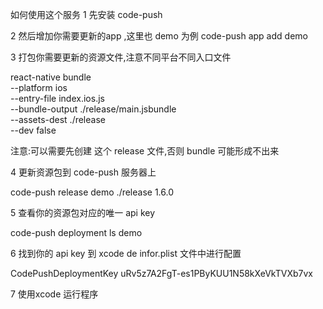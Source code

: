 如何使用这个服务
1 先安装 code-push

2 然后增加你需要更新的app ,这里也 demo 为例
code-push app add demo

3 打包你需要更新的资源文件,注意不同平台不同入口文件

react-native bundle \
--platform ios \
--entry-file index.ios.js \
--bundle-output ./release/main.jsbundle \
--assets-dest ./release \
--dev false

注意:可以需要先创建 这个 release 文件,否则 bundle 可能形成不出来

4 更新资源包到 code-push 服务器上

code-push release demo ./release 1.6.0

5 查看你的资源包对应的唯一 api key

code-push deployment ls demo

6 找到你的 api key 到 xcode de infor.plist 文件中进行配置

<key>CodePushDeploymentKey</key>
<string>uRv5z7A2FgT-es1PByKUU1N58kXeVkTVXb7vx</string>
	
7 使用xcode 运行程序	